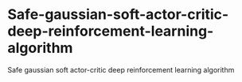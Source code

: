 # Safe-gaussian-soft-actor-critic-deep-reinforcement-learning-algorithm
Safe gaussian soft actor-critic deep reinforcement learning algorithm
